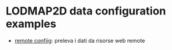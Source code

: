 LODMAP2D data configuration examples
====================================

- [remote confiig](remote_config.js): preleva i dati da risorse web remote
